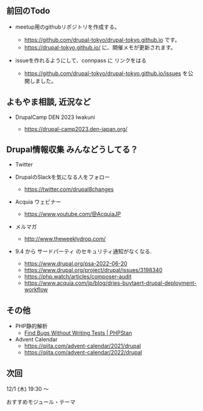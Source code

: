 ## 前回のTodo

- meetup用のgithubリポジトリを作成する。
    - https://github.com/drupal-tokyo/drupal-tokyo.github.io です。
    - https://drupal-tokyo.github.io/ に、開催メモが更新されます。

- issueを作れるようにして、connpass に リンクをはる
    - https://github.com/drupal-tokyo/drupal-tokyo.github.io/issues を公開しました。


## よもやま相談, 近況など


- DrupalCamp DEN 2023 Iwakuni

    - https://drupal-camp2023.den-japan.org/


## Drupal情報収集 みんなどうしてる？


- Twitter
- DrupalのSlackを気になる人をフォロー

    - https://twitter.com/drupal8changes

- Acquia ウェビナー

    - https://www.youtube.com/@AcquiaJP

- メルマガ

    - http://www.theweeklydrop.com/

- 9.4 から サードパーティ のセキュリティ通知がなくなる.

    - https://www.drupal.org/psa-2022-06-20
    - https://www.drupal.org/project/drupal/issues/3198340
    - https://php.watch/articles/composer-audit
    - https://www.acquia.com/jp/blog/dries-buytaert-drupal-deployment-workflow


## その他

- PHP静的解析
    - [Find Bugs Without Writing Tests | PHPStan](https://phpstan.org/)
- Advent Calendar
    - https://qiita.com/advent-calendar/2021/drupal
    - https://qiita.com/advent-calendar/2022/drupal

## 次回

12/1 (木) 19:30 〜

おすすめモジュール・テーマ
